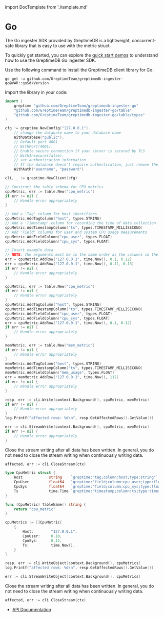 import DocTemplate from './template.md' 

# Go

<DocTemplate>

<div id="ingester-lib-introduction">

The Go ingester SDK provided by GreptimeDB is a lightweight,
concurrent-safe library that is easy to use with the metric struct.

</div>

<div id="quick-start-demos">

To quickly get started, you can explore the [quick start demos](https://github.com/GreptimeTeam/greptimedb-ingester-go/tree/main/examples) to understand how to use the GreptimeDB Go ingester SDK.

</div>

<div id="ingester-lib-installation">

Use the following command to install the GreptimeDB client library for Go:

```shell
go get -u github.com/GreptimeTeam/greptimedb-ingester-go@VAR::goSdkVersion
```

Import the library in your code:

```go
import (
    greptime "github.com/GreptimeTeam/greptimedb-ingester-go"
    "github.com/GreptimeTeam/greptimedb-ingester-go/table"
    "github.com/GreptimeTeam/greptimedb-ingester-go/table/types"
)
```

</div>

<div id="ingester-lib-connect">

```go
cfg := greptime.NewConfig("127.0.0.1").
    // change the database name to your database name
    WithDatabase("public").
    // Default port 4001
    // WithPort(4001).
    // Enable secure connection if your server is secured by TLS
    // WithInsecure(false).
    // set authentication information
    // If the database doesn't require authentication, just remove the WithAuth method
    WithAuth("username", "password")

cli, _ := greptime.NewClient(cfg)
```
</div>

<div id="low-level-object">

```go
// Construct the table schema for CPU metrics
cpuMetric, err := table.New("cpu_metric")
if err != nil {
    // Handle error appropriately
}

// Add a 'Tag' column for host identifiers
cpuMetric.AddTagColumn("host", types.STRING)
// Add a 'Timestamp' column for recording the time of data collection
cpuMetric.AddTimestampColumn("ts", types.TIMESTAMP_MILLISECOND)
// Add 'Field' columns for user and system CPU usage measurements
cpuMetric.AddFieldColumn("cpu_user", types.FLOAT)
cpuMetric.AddFieldColumn("cpu_sys", types.FLOAT)

// Insert example data
// NOTE: The arguments must be in the same order as the columns in the defined schema: host, ts, cpu_user, cpu_sys
err = cpuMetric.AddRow("127.0.0.1", time.Now(), 0.1, 0.12)
err = cpuMetric.AddRow("127.0.0.1", time.Now(), 0.11, 0.13)
if err != nil {
    // Handle error appropriately
}

```

</div>

<div id="create-rows">

```go
cpuMetric, err := table.New("cpu_metric")
if err != nil {
    // Handle error appropriately
}
cpuMetric.AddTagColumn("host", types.STRING)
cpuMetric.AddTimestampColumn("ts", types.TIMESTAMP_MILLISECOND)
cpuMetric.AddFieldColumn("cpu_user", types.FLOAT)
cpuMetric.AddFieldColumn("cpu_sys", types.FLOAT)
err = cpuMetric.AddRow("127.0.0.1", time.Now(), 0.1, 0.12)
if err != nil {
    // Handle error appropriately
}

memMetric, err := table.New("mem_metric")
if err != nil {
    // Handle error appropriately
}
memMetric.AddTagColumn("host", types.STRING)
memMetric.AddTimestampColumn("ts", types.TIMESTAMP_MILLISECOND)
memMetric.AddFieldColumn("mem_usage", types.FLOAT)
err = memMetric.AddRow("127.0.0.1", time.Now(), 112)
if err != nil {
    // Handle error appropriately
}
```

</div>

<div id="insert-rows">

```go
resp, err := cli.Write(context.Background(), cpuMetric, memMetric)
if err != nil {
    // Handle error appropriately
}
log.Printf("affected rows: %d\n", resp.GetAffectedRows().GetValue())
```

</div>

<div id="streaming-insert">

```go
err := cli.StreamWrite(context.Background(), cpuMetric, memMetric)
if err != nil {
    // Handle error appropriately
}
```

Close the stream writing after all data has been written.
In general, you do not need to close the stream writing when continuously writing data.

```go
affected, err := cli.CloseStream(ctx)
```

</div>


<div id="high-level-style-object">

```go
type CpuMetric struct {
    Host            string    `greptime:"tag;column:host;type:string"`
    CpuUser         float64   `greptime:"field;column:cpu_user;type:float64"`
    CpuSys          float64   `greptime:"field;column:cpu_sys;type:float64"`
    Ts              time.Time `greptime:"timestamp;column:ts;type:timestamp;precision:millisecond"`
}

func (CpuMetric) TableName() string {
	return "cpu_metric"
}

cpuMetrics := []CpuMetric{
    {
        Host:        "127.0.0.1",
        CpuUser:     0.10,
        CpuSys:      0.12,
        Ts:          time.Now(),
    }
}
```

<!-- SDK TODO -->
<!-- ```go
type MemMetric struct {
    Host        string    `greptime:"tag;column:host;type:string"`
	Memory      float64   `greptime:"field;column:mem_usage;type:float64"`
	Ts          time.Time `greptime:"timestamp;column:ts;type:timestamp;precision:millisecond"`
}

func (MemoryMetric) TableName() string {
	return "mem_metric"
}

memMetrics := []MemMetric{
    {
        Host:        "127.0.0.1",
        Memory:      112,
        Ts:          time.Now(),
    }
}
``` -->

</div>

<div id="high-level-style-insert-data">

```go
resp, err := cli.WriteObject(context.Background(), cpuMetrics)
log.Printf("affected rows: %d\n", resp.GetAffectedRows().GetValue())
```

</div>

<div id="high-level-style-streaming-insert">

```go
err := cli.StreamWriteObject(context.Background(), cpuMetrics)
```

Close the stream writing after all data has been written.
In general, you do not need to close the stream writing when continuously writing data.

```go
affected, err := cli.CloseStream(ctx)
```

</div>

<div id="ingester-lib-reference">

- [API Documentation](https://pkg.go.dev/github.com/GreptimeTeam/greptimedb-ingester-go)

</div>

</DocTemplate>
